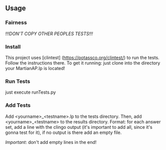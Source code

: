 ## Usage
### Fairness
_!!!DON'T COPY OTHER PEOPLES TESTS!!!_
### Install
This project uses [clintest] (https://potassco.org/clintest/) to run the tests. Follow the instructions there.
To get it running: just clone into the directory your MartianAP.lp is located!
### Run Tests
just execute runTests.py
### Add Tests
Add \<yourname\>_\<testname\>.lp to the tests directory.
Then, add \<yourname\>\_\<testname\> to the results directory.
Format: for each answer set, add a line with the clingo output (it's important to add all, since it's gonna test for it), if no output is there add an empty file.

_Important_: don't add empty lines in the end!
